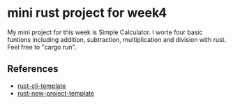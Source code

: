 # mini rust project for week4
My mini project for this week is Simple Calculator. I worte four basic funtions including addition, subtraction, multiplication and division with rust. Feel free to "cargo run".


## References

* [rust-cli-template](https://github.com/kbknapp/rust-cli-template)
* [rust-new-project-template](https://github.com/nogibjj/rust-new-project-template)
